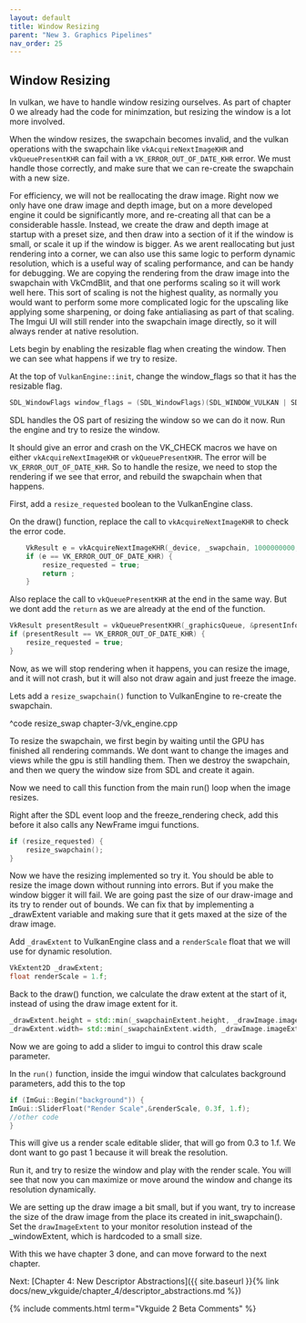 ```yaml
---
layout: default
title: Window Resizing
parent: "New 3. Graphics Pipelines"
nav_order: 25
---
```


## Window Resizing
In vulkan, we have to handle window resizing ourselves. As part of chapter 0 we already had the code for minimzation, but resizing the window is a lot more involved.

When the window resizes, the swapchain becomes invalid, and the vulkan operations with the swapchain like `vkAcquireNextImageKHR` and `vkQueuePresentKHR` can fail with a `VK_ERROR_OUT_OF_DATE_KHR` error. We must handle those correctly, and make sure that we can re-create the swapchain with a new size. 

For efficiency, we will not be reallocating the draw image. Right now we only have one draw image and depth image, but on a more developed engine it could be significantly more, and re-creating all that can be a considerable hassle. Instead, we create the draw and depth image at startup with a preset size, and then draw into a section of it if the window is small, or scale it up if the window is bigger. As we arent reallocating but just rendering into a corner, we can also use this same logic to perform dynamic resolution, which is a useful way of scaling performance, and can be handy for debugging. We are copying the rendering from the draw image into the swapchain with VkCmdBlit, and that one performs scaling so it will work well here. This sort of scaling is not the highest quality, as normally you would want to perform some more complicated logic for the upscaling like applying some sharpening, or doing fake antialiasing as part of that scaling. The Imgui UI will still render into the swapchain image directly, so it will always render at native resolution.

Lets begin by enabling the resizable flag when creating the window. Then we can see what happens if we try to resize.

At the top of `VulkanEngine::init`, change the window_flags so that it has the resizable flag.

```cpp
SDL_WindowFlags window_flags = (SDL_WindowFlags)(SDL_WINDOW_VULKAN | SDL_WINDOW_RESIZABLE);
```
SDL handles the OS part of resizing the window so we can do it now. Run the engine and try to resize the window.

It should give an error and crash on the VK_CHECK macros we have on either `vkAcquireNextImageKHR` or `vkQueuePresentKHR`. The error will be `VK_ERROR_OUT_OF_DATE_KHR`. So to handle the resize, we need to stop the rendering if we see that error, and rebuild the swapchain when that happens.

First, add a `resize_requested` boolean to the VulkanEngine class.

On the draw() function, replace the call to `vkAcquireNextImageKHR` to check the error code.

```cpp
	VkResult e = vkAcquireNextImageKHR(_device, _swapchain, 1000000000, get_current_frame()._swapchainSemaphore, nullptr, &swapchainImageIndex);
	if (e == VK_ERROR_OUT_OF_DATE_KHR) {
        resize_requested = true;       
		return ;
	}
```

Also replace the call to `vkQueuePresentKHR` at the end in the same way. But we dont add the `return` as we are already at the end of the function.
```cpp
VkResult presentResult = vkQueuePresentKHR(_graphicsQueue, &presentInfo);
if (presentResult == VK_ERROR_OUT_OF_DATE_KHR) {
    resize_requested = true;
}
```

Now, as we will stop rendering when it happens, you can resize the image, and it will not crash, but it will also not draw again and just freeze the image.

Lets add a `resize_swapchain()` function to VulkanEngine to re-create the swapchain.

^code resize_swap chapter-3/vk_engine.cpp

To resize the swapchain, we first begin by waiting until the GPU has finished all rendering commands. We dont want to change the images and views while the gpu is still handling them. Then we destroy the swapchain, and then we query the window size from SDL and create it again. 

Now we need to call this function from the main run() loop when the image resizes.

Right after the SDL event loop and the freeze_rendering check, add this before it also calls any NewFrame imgui functions.
```cpp
if (resize_requested) {
	resize_swapchain();
}
```

Now we have the resizing implemented so try it. You should be able to resize the image down without running into errors. But if you make the window bigger it will fail. We are going past the size of our draw-image and its try to render out of bounds. We can fix that by implementing a _drawExtent variable and making sure that it gets maxed at the size of the draw image.

Add `_drawExtent` to VulkanEngine class and a `renderScale` float that we will use for dynamic resolution.

```cpp
VkExtent2D _drawExtent;
float renderScale = 1.f;
```

Back to the draw() function, we calculate the draw extent at the start of it, instead of using the draw image extent for it.

```cpp
_drawExtent.height = std::min(_swapchainExtent.height, _drawImage.imageExtent.height) * renderScale;
_drawExtent.width= std::min(_swapchainExtent.width, _drawImage.imageExtent.width) * renderScale;
```

Now we are going to add a slider to imgui to control this draw scale parameter.

In the `run()` function, inside the imgui window that calculates background parameters, add this to the top

```cpp
if (ImGui::Begin("background")) {
ImGui::SliderFloat("Render Scale",&renderScale, 0.3f, 1.f);
//other code
}
```

This will give us a render scale editable slider, that will go from 0.3 to 1.f. We dont want to go past 1 because it will break the resolution. 

Run it, and try to resize the window and play with the render scale. You will see that now you can maximize or move around the window and change its resolution dynamically.

We are setting up the draw image a bit small, but if you want, try to increase the size of the draw image from the place its created in init_swapchain(). Set the `drawImageExtent` to your monitor resolution instead of the _windowExtent, which is hardcoded to a small size.

With this we have chapter 3 done, and can move forward to the next chapter.

Next: [Chapter 4: New Descriptor Abstractions]({{ site.baseurl }}{% link docs/new_vkguide/chapter_4/descriptor_abstractions.md %})

{% include comments.html term="Vkguide 2 Beta Comments" %}